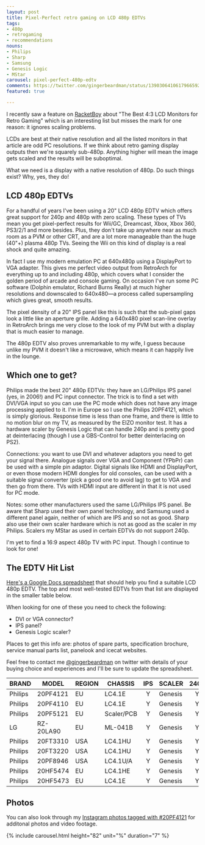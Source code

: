 ```yaml
---
layout: post
title: Pixel-Perfect retro gaming on LCD 480p EDTVs
tags:
- 480p
- retrogaming
- recommendations
nouns:
- Philips
- Sharp
- Samsung
- Genesis Logic
- MStar
carousel: pixel-perfect-480p-edtv
comments: https://twitter.com/gingerbeardman/status/1390306410617966592
featured: true

---
```

I recently saw a feature on [RacketBoy](https://www.racketboy.com/retro/the-best-43-square-lcd-monitors-for-retro-gaming-classic-pc-use) about "The Best 4:3 LCD Monitors for Retro Gaming" which is an interesting list but misses the mark for one reason: it ignores scaling problems.

LCDs are best at their native resolution and all the listed monitors in that article are odd PC resolutions. If we think about retro gaming display outputs then we're squarely sub-480p. Anything higher will mean the image gets scaled and the results will be suboptimal.

What we need is a display with a native resolution of 480p. Do such things exist? Why, yes, they do!

## LCD 480p EDTVs

For a handful of years I've been using a 20" LCD 480p EDTV which offers great support for 240p and 480p with zero scaling. These types of TVs mean you get pixel-perfect results for Wii/GC, Dreamcast, Xbox, Xbox 360, PS3/2/1 and more besides. Plus, they don't take up anywhere near as much room as a PVM or other CRT, and are a lot more manageable than the huge (40"+) plasma 480p TVs. Seeing the Wii on this kind of display is a real shock and quite amazing.

In fact I use my modern emulation PC at 640x480p using a DisplayPort to VGA adapter. This gives me perfect video output from RetroArch for everything up to and including 480p, which covers what I consider the golden period of arcade and console gaming. On occasion I've run some PC software (Dolphin emulator, Richard Burns Really) at much higher resolutions and downscaled to 640x480—a process called supersampling which gives great, smooth results.

The pixel density of a 20" IPS panel like this is such that the sub-pixel gaps look a little like an aperture grille. Adding a 640x480 pixel scan-line overlay in RetroArch brings me very close to the look of my PVM but with a display that is much easier to manage.

The 480p EDTV also proves unremarkable to my wife, I guess because unlike my PVM it doesn't like a microwave, which means it can happily live in the lounge.

## Which one to get?

Philips made the best 20" 480p EDTVs: they have an LG/Philips IPS panel (yes, in 2006!) and PC input connector. The trick is to find a set with DVI/VGA input so you can use the PC mode which does not have any image processing applied to it. I'm in Europe so I use the Philips 20PF4121, which is simply glorious. Response time is less than one frame, and there is little to no motion blur on my TV, as measured by the EIZO monitor test. It has a hardware scaler by Genesis Logic that can handle 240p and is pretty good at deinterlacing (though I use a GBS-Control for better deinterlacing on PS2).

Connections: you want to use DVI and whatever adaptors you need to get your signal there. Analogue signals over VGA and Component (YPbPr) can be used with a simple pin adaptor. Digital signals like HDMI and DisplayPort, or even those modern HDMI dongles for old consoles, can be used with a suitable signal converter (pick a good one to avoid lag) to get to VGA and then go from there. TVs with HDMI input are different in that it is not used for PC mode.

Notes: some other manufacturers used the same LG/Philips IPS panel. Be aware that Sharp used their own panel technology, and Samsung used a different panel again, neither of which are IPS and so not as good. Sharp also use their own scaler hardware which is not as good as the scaler in my Philips. Scalers my MStar as used in certain EDTVs do not support 240p.

I'm yet to find a 16:9 aspect 480p TV with PC input. Though I continue to look for one!

## The EDTV Hit List

[Here's a Google Docs spreadsheet](https://docs.google.com/spreadsheets/d/1HOEvXkjMTum_Vd1CJ0RrpvgH0a_Uo0zJc9RwUtfZVZ0/edit?usp=sharing) that should help you find a suitable LCD 480p EDTV. The top and most well-tested EDTVs from that list are displayed in the smaller table below.

When looking for one of these you need to check the following:

* DVI or VGA connector?
* IPS panel?
* Genesis Logic scaler?

Places to get this info are: photos of spare parts, specification brochure, service manual parts list, panelook and icecat websites.

Feel free to contact me [@gingerbeardman](https://twitter.com/gingerbeardman) on twitter with details of your buying choice and experiences and I'll be sure to update the spreadsheet.

|BRAND  |MODEL    |REGION|CHASSIS    |IPS|SCALER |240P|INPUT|YEAR|
|-------|---------|------|-----------|:-:|-------|:--:|-----|----|
|Philips|20PF4121 |EU    |LC4.1E     |Y  |Genesis|Y   |DVI  |2006|
|Philips|20PF4110 |EU    |LC4.1E     |Y  |Genesis|Y   |DVI  |2005|
|Philips|20PF5121 |EU    |Scaler/PCB |Y  |Genesis|Y   |DVI  |2006|
|LG     |RZ-20LA90|EU    |ML-041B    |Y  |Genesis|Y   |VGA  |2005|
|Philips|20FT3310 |USA   |LC4.1HU    |Y  |Genesis|Y   |VGA  |2004|
|Philips|20FT3220 |USA   |LC4.1HU    |Y  |Genesis|Y   |VGA  |2004|
|Philips|20PF8946 |USA   |LC4.1U/A   |Y  |Genesis|Y   |VGA  |2004|
|Philips|20HF5474 |EU    |LC4.1HE    |Y  |Genesis|Y   |DVI  |2009|
|Philips|20HF5473 |EU    |LC4.1E     |Y  |Genesis|Y   |DVI  |2005|

## Photos

You can also look through my [Instagram photos tagged with #20PF4121](https://www.instagram.com/explore/tags/20pf4121/) for additonal photos and video footage.

{% include carousel.html height="82" unit="%" duration="7" %}